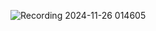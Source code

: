 ![Recording 2024-11-26 014605](https://github.com/user-attachments/assets/6efd50e7-0c4c-4c45-a66e-58a3f25b7ea0)
